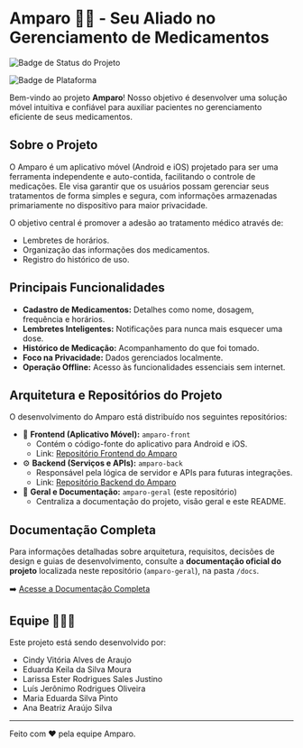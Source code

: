 # Amparo 💊✨ - Seu Aliado no Gerenciamento de Medicamentos

![Badge de Status do Projeto](https://img.shields.io/badge/status-em%20desenvolvimento-yellow)

![Badge de Plataforma](https://img.shields.io/badge/plataforma-Android%20%7C%20iOS-green)

Bem-vindo ao projeto **Amparo**! Nosso objetivo é desenvolver uma solução móvel intuitiva e confiável para auxiliar pacientes no gerenciamento eficiente de seus medicamentos.

## Sobre o Projeto

O Amparo é um aplicativo móvel (Android e iOS) projetado para ser uma ferramenta independente e auto-contida, facilitando o controle de medicações. Ele visa garantir que os usuários possam gerenciar seus tratamentos de forma simples e segura, com informações armazenadas primariamente no dispositivo para maior privacidade.

O objetivo central é promover a adesão ao tratamento médico através de:
* Lembretes de horários.
* Organização das informações dos medicamentos.
* Registro do histórico de uso.

## Principais Funcionalidades

* **Cadastro de Medicamentos:** Detalhes como nome, dosagem, frequência e horários.
* **Lembretes Inteligentes:** Notificações para nunca mais esquecer uma dose.
* **Histórico de Medicação:** Acompanhamento do que foi tomado.
* **Foco na Privacidade:** Dados gerenciados localmente.
* **Operação Offline:** Acesso às funcionalidades essenciais sem internet.

## Arquitetura e Repositórios do Projeto

O desenvolvimento do Amparo está distribuído nos seguintes repositórios:

* 📱 **Frontend (Aplicativo Móvel):** `amparo-front`
    * Contém o código-fonte do aplicativo para Android e iOS.
    * Link: [Repositório Frontend do Amparo](https://github.com/luisjro16/amparo-front-end.git)
* ⚙️ **Backend (Serviços e APIs):** `amparo-back`
    * Responsável pela lógica de servidor e APIs para futuras integrações.
    * Link: [Repositório Backend do Amparo](https://github.com/luisjro16/amparo-back-end.git)
* 📖 **Geral e Documentação:** `amparo-geral` (este repositório)
    * Centraliza a documentação do projeto, visão geral e este README.

## Documentação Completa

Para informações detalhadas sobre arquitetura, requisitos, decisões de design e guias de desenvolvimento, consulte a **documentação oficial do projeto** localizada neste repositório (`amparo-geral`), na pasta `/docs`.

➡️ [Acesse a Documentação Completa](./docs/INDEX.md) 

## Equipe 🧑‍💻🤝

Este projeto está sendo desenvolvido por:

* Cindy Vitória Alves de Araujo
* Eduarda Keila da Silva Moura
* Larissa Ester Rodrigues Sales Justino
* Luís Jerônimo Rodrigues Oliveira
* Maria Eduarda Silva Pinto
* Ana Beatriz Araújo Silva
---

Feito com ❤️ pela equipe Amparo.
